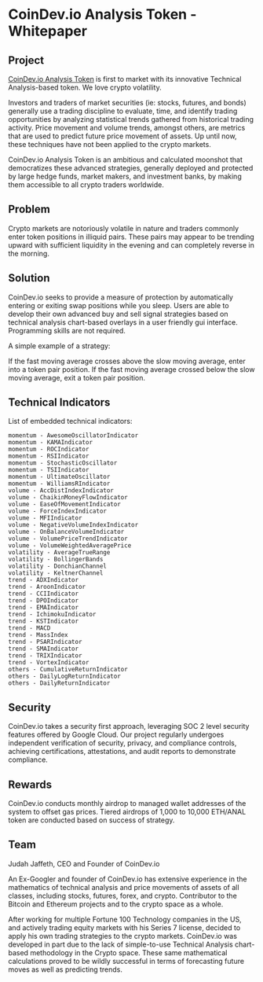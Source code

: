 # CoinDev.io Analysis Token - Whitepaper

## Project

[CoinDev.io Analysis Token](https://coindev.io) is first to market with its innovative Technical Analysis-based token.  We love crypto volatility.

Investors and traders of market securities (ie: stocks, futures, and bonds) generally use a trading discipline to evaluate, time, and identify trading opportunities by analyzing statistical trends gathered from historical trading activity.  Price movement and volume trends, amongst others, are metrics that are used to predict future price movement of assets.  Up until now, these techniques have not been applied to the crypto markets.

CoinDev.io Analysis Token is an ambitious and calculated moonshot that democratizes these advanced strategies, generally deployed and protected by large hedge funds, market makers, and investment banks, by making them accessible to all crypto traders worldwide.

## Problem

Crypto markets are notoriously volatile in nature and traders commonly enter token positions in illiquid pairs.  These pairs may appear to be trending upward with sufficient liquidity in the evening and can completely reverse in the morning.

## Solution

CoinDev.io seeks to provide a measure of protection by automatically entering or exiting swap positions while you sleep.
Users are able to develop their own advanced buy and sell signal strategies based on technical analysis chart-based overlays in a user friendly gui interface.  
Programming skills are not required.

A simple example of a strategy:

If the fast moving average crosses above the slow moving average, enter into a token pair position.
If the fast moving average crossed below the slow moving average, exit a token pair position.

## Technical Indicators

List of embedded technical indicators:

    momentum - AwesomeOscillatorIndicator
    momentum - KAMAIndicator
    momentum - ROCIndicator
    momentum - RSIIndicator
    momentum - StochasticOscillator
    momentum - TSIIndicator
    momentum - UltimateOscillator
    momentum - WilliamsRIndicator
    volume - AccDistIndexIndicator
    volume - ChaikinMoneyFlowIndicator
    volume - EaseOfMovementIndicator
    volume - ForceIndexIndicator
    volume - MFIIndicator
    volume - NegativeVolumeIndexIndicator
    volume - OnBalanceVolumeIndicator
    volume - VolumePriceTrendIndicator
    volume - VolumeWeightedAveragePrice
    volatility - AverageTrueRange
    volatility - BollingerBands
    volatility - DonchianChannel
    volatility - KeltnerChannel
    trend - ADXIndicator
    trend - AroonIndicator
    trend - CCIIndicator
    trend - DPOIndicator
    trend - EMAIndicator
    trend - IchimokuIndicator
    trend - KSTIndicator
    trend - MACD
    trend - MassIndex
    trend - PSARIndicator
    trend - SMAIndicator
    trend - TRIXIndicator
    trend - VortexIndicator
    others - CumulativeReturnIndicator
    others - DailyLogReturnIndicator
    others - DailyReturnIndicator


## Security

CoinDev.io takes a security first approach, leveraging SOC 2 level security features offered by Google Cloud.
Our project regularly undergoes independent verification of security, privacy, and compliance controls, achieving certifications, attestations, and audit reports to demonstrate compliance.

## Rewards

CoinDev.io conducts monthly airdrop to managed wallet addresses of the system to offset gas prices.
Tiered airdrops of 1,000 to 10,000 ETH/ANAL token are conducted based on success of strategy.

## Team

Judah Jaffeth, CEO and Founder of CoinDev.io

An Ex-Googler and founder of CoinDev.io has extensive experience in the mathematics of technical analysis and price movements of assets of all classes, including stocks, futures, forex, and crypto.  Contributor to the Bitcoin and Ethereum projects and to the crypto space as a whole.  

After working for multiple Fortune 100 Technology companies in the US, and actively trading equity markets with his Series 7 license, decided to apply his own trading strategies to the crypto markets.  CoinDev.io was developed in part due to the lack of simple-to-use Technical Analysis chart-based methodology in the Crypto space.  These same mathematical calculations proved to be wildly successful in terms of forecasting future moves as well as predicting trends.
